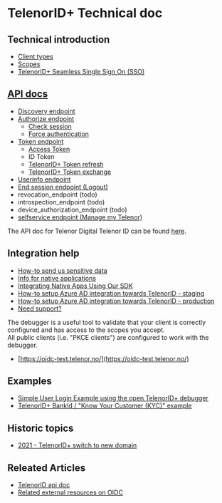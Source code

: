 # TelenorID\+ Technical doc

## Technical introduction
* [Client types](TelenorID_Plus_-_clienttypes.md)
* [Scopes](TelenorID_Plus_-_scopes.md)
* [TelenorID\+ Seamless Single Sign On (SSO)](TelenorID_Plus_-_SSO.md)

## [API docs](TelenorID_Plus_-_api.md)

* [Discovery endpoint](TelenorID_Plus_-_discovery.md)
* [Authorize endpoint](TelenorID_Plus_-_authorize.md)
  * [Check session](TelenorID_Plus_-_authorize.md#check-if-user-has-session)
  * [Force authentication](TelenorID_Plus_-_authorize.md#force-authentication-and-ignore-sso)
* [Token endpoint](TelenorID_Plus_-_token.md)
  * [Access Token](TelenorID_Plus_-_accesstokens.md)
  * ID Token
  * [TelenorID\+ Token refresh](TelenorID_Plus_-_token_refresh.md)
  * [TelenorID\+ Token exchange](TelenorID_Plus_-_token_exchange.md)
* [Userinfo endpoint](TelenorID_Plus_-_userinfo.md)
* [End session endpoint (Logout)](TelenorID_Plus_-_logout.md)
* revocation_endpoint (todo)
* introspection_endpoint (todo)
* device_authorization_endpoint (todo)
* [selfservice endpoint (Manage my Telenor)](TelenorID_Plus_-_ManageMyTelenor.md)

The API doc for Telenor Digital Telenor ID can be found [here](https://docs.telenordigital.com/connect/id).

## Integration help

* [How-to send us sensitive data](TelenorID_Plus_sensitive_data_exchange.md)
* [Info for native applications](TelenorID_Plus_-_NativeClients.md)
* [Integrating Native Apps Using Our SDK](TelenorID_Plus_-_telenorid_from_sdk.md)
* [How-to setup Azure AD integration towards TelenorID - staging](TelenorID_Plus_-_ad_integration_staging.md)
* [How-to setup Azure AD integration towards TelenorID - production](TelenorID_Plus_-_ad_integration_prod.md)
* [Need support?](TelenorID_Plus_-_help.md)
  
The debugger is a useful tool to validate that your client is correctly configured and has access to the scopes you accept.  
All public clients (i.e. "PKCE clients") are configured to work with the debugger.
* [https://oidc-test.telenor.no/](https://oidc-test.telenor.no/)  

## Examples

 * [Simple User Login Example using the open TelenorID\+ debugger](TelenorID_Plus_-_user_login_-_integration_example_step_by_step.md)
 * [TelenorID\+ BankId / "Know Your Customer (KYC)" example](TelenorID_Plus_-_kyc_bankid_-_integration_example_step_by_step.md)

## Historic topics

* [2021 - TelenorID\+ switch to new domain](TelenorID_Plus_-_switch_to_new_domain.md)

## Releated Articles

 * [TelenorID api doc](https://docs.telenordigital.com/connect/id)
 * [Related external resources on OIDC](RelatedArticles.md)